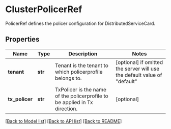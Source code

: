 # ClusterPolicerRef

PolicerRef defines the policer configuration for DistributedServiceCard.
## Properties
Name | Type | Description | Notes
------------ | ------------- | ------------- | -------------
**tenant** | **str** | Tenant is the tenant to which policerprofile belongs to. | [optional]  if omitted the server will use the default value of "default"
**tx_policer** | **str** | TxPolicer is the name of the policerprofile to be applied in Tx direction. | [optional] 

[[Back to Model list]](../README.md#documentation-for-models) [[Back to API list]](../README.md#documentation-for-api-endpoints) [[Back to README]](../README.md)


